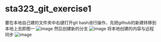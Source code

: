 # sta323_git_exercise1
要在本地自己建的文件夹中右键打开git bash进行操作，先把github的新建转移到本地上去即图一
![image](https://github.com/user-attachments/assets/7df89240-5f1b-4a33-aeb8-57e2a0a939ea)
然后创建新的分支
![image](https://github.com/user-attachments/assets/d8214ab4-efb8-4d21-ae78-d58b8b36adc3)
将本地创建的内容与远程同步
![image](https://github.com/user-attachments/assets/2d239366-6708-4011-a4e0-161534d404bb)
